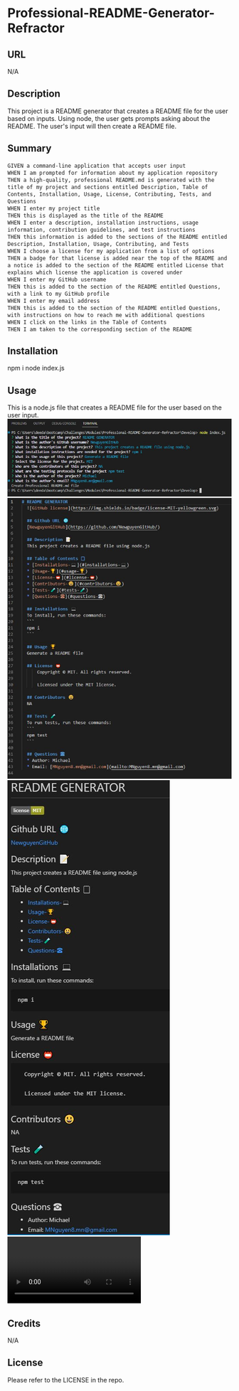 # Professional-README-Generator-Refractor

## URL
N/A

## Description

This project is a README generator that creates a README file for the user based on inputs.
Using node, the user gets prompts asking about the README.
The user's input will then create a README file.

## Summary

```
GIVEN a command-line application that accepts user input
WHEN I am prompted for information about my application repository
THEN a high-quality, professional README.md is generated with the title of my project and sections entitled Description, Table of Contents, Installation, Usage, License, Contributing, Tests, and Questions
WHEN I enter my project title
THEN this is displayed as the title of the README
WHEN I enter a description, installation instructions, usage information, contribution guidelines, and test instructions
THEN this information is added to the sections of the README entitled Description, Installation, Usage, Contributing, and Tests
WHEN I choose a license for my application from a list of options
THEN a badge for that license is added near the top of the README and a notice is added to the section of the README entitled License that explains which license the application is covered under
WHEN I enter my GitHub username
THEN this is added to the section of the README entitled Questions, with a link to my GitHub profile
WHEN I enter my email address
THEN this is added to the section of the README entitled Questions, with instructions on how to reach me with additional questions
WHEN I click on the links in the Table of Contents
THEN I am taken to the corresponding section of the README
```

## Installation

npm i
node index.js

## Usage

This is a node.js file that creates a README file for the user based on the user input.
![Professional-README-Generator-Terminal](assets/demo/Professional-README-Generator-Terminal.JPG)
![Professional-README-Generator-README-file](assets/demo/Professional-README-Generator-README-file.JPG)
![Professional-README-Generator-README-file-preview](assets/demo/Professional-README-Generator-README-file-preview.JPG)
![Professional-README-Generator-Walk-Through](https://user-images.githubusercontent.com/118239578/219817208-510538be-c49a-4dcb-a258-56d43c496d06.mp4)


## Credits

N/A

## License

Please refer to the LICENSE in the repo.
